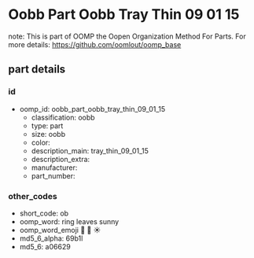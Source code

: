 # Oobb Part Oobb Tray Thin 09 01 15  

note: This is part of OOMP the Oopen Organization Method For Parts. For more details: https://github.com/oomlout/oomp_base

##  part details





### id
* oomp_id: oobb_part_oobb_tray_thin_09_01_15
  * classification: oobb
  * type: part
  * size: oobb
  * color: 
  * description_main: tray_thin_09_01_15
  * description_extra: 
  * manufacturer: 
  * part_number: 

### other_codes
* short_code: ob
* oomp_word: ring leaves sunny
* oomp_word_emoji :ring: :leaves: :sunny:
* md5_6_alpha: 69b1l
* md5_6: a06629